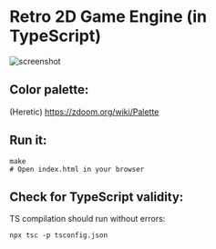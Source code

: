 # Retro 2D Game Engine (in TypeScript)

![screenshot](https://framapic.org/random?i=6gXgyWbiyrht/lNKljZuXgHK1 "Screenshot")

## Color palette:

(Heretic) https://zdoom.org/wiki/Palette

## Run it:

```
make
# Open index.html in your browser
```

## Check for TypeScript validity:

TS compilation should run without errors:

```
npx tsc -p tsconfig.json
```
